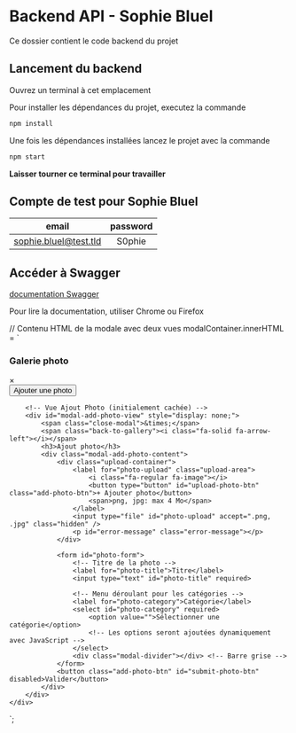 # Backend API - Sophie Bluel

Ce dossier contient le code backend du projet

## Lancement du backend

Ouvrez un terminal à cet emplacement

Pour installer les dépendances du projet, executez la commande 
```bash 
npm install
```

Une fois les dépendances installées lancez le projet avec la commande 
```bash 
npm start
```

**Laisser tourner ce terminal pour travailler**

## Compte de test pour Sophie Bluel

|email|password|
| :---------------: | :---------------: |
|sophie.bluel@test.tld|S0phie|

## Accéder à Swagger

[documentation Swagger](http://localhost:5678/api-docs/)

Pour lire la documentation, utiliser Chrome ou Firefox


// Contenu HTML de la modale avec deux vues
modalContainer.innerHTML = `
    <div class="modal">
        <!-- Vue Galerie -->
        <div id="modal-gallery-view">
            <h3>Galerie photo</h3>
            <span class="close-modal">&times;</span>
            <div id="modal-gallery"></div> <!-- Conteneur pour les images -->
            <div class="modal-divider"></div> <!-- Barre grise -->
            <button class="add-photo-btn">Ajouter une photo</button> <!-- Bouton -->
        </div>

        <!-- Vue Ajout Photo (initialement cachée) -->
        <div id="modal-add-photo-view" style="display: none;">
            <span class="close-modal">&times;</span>
            <span class="back-to-gallery"><i class="fa-solid fa-arrow-left"></i></span>
            <h3>Ajout photo</h3>
            <div class="modal-add-photo-content">
                <div class="upload-container">
                    <label for="photo-upload" class="upload-area">
                        <i class="fa-regular fa-image"></i>
                        <button type="button" id="upload-photo-btn" class="add-photo-btn">+ Ajouter photo</button>
                        <span>png, jpg: max 4 Mo</span>
                    </label>
                    <input type="file" id="photo-upload" accept=".png, .jpg" class="hidden" />
                    <p id="error-message" class="error-message"></p>
                </div>
            
                <form id="photo-form">
                    <!-- Titre de la photo -->
                    <label for="photo-title">Titre</label>
                    <input type="text" id="photo-title" required>

                    <!-- Menu déroulant pour les catégories -->
                    <label for="photo-category">Catégorie</label>
                    <select id="photo-category" required>
                        <option value="">Sélectionner une catégorie</option>
                        <!-- Les options seront ajoutées dynamiquement avec JavaScript -->
                    </select>
                    <div class="modal-divider"></div> <!-- Barre grise -->
                </form>
                <button class="add-photo-btn" id="submit-photo-btn" disabled>Valider</button>
            </div>
        </div>
    </div>
`;